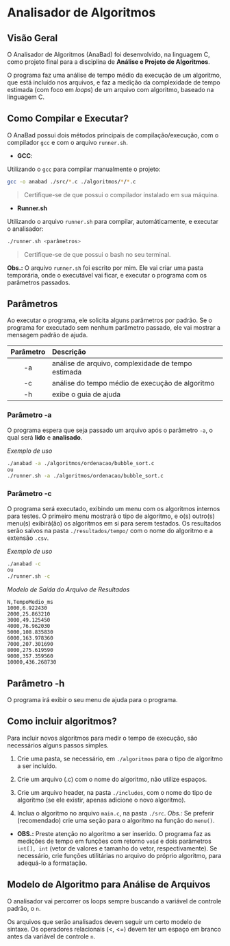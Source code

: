 # Analisador de Algoritmos

## Visão Geral

O Analisador de Algoritmos (AnaBad) foi desenvolvido, na linguagem C, como projeto final para a disciplina de **Análise e Projeto de Algoritmos**.

O programa faz uma análise de tempo médio da execução de um algoritmo, que está incluído nos arquivos, e faz a medição da complexidade de tempo estimada (com foco em *loops*) de um arquivo com algoritmo, baseado na linguagem C.

## Como Compilar e Executar?

O AnaBad possui dois métodos principais de compilação/execução, com o compilador `gcc` e com o arquivo `runner.sh`.

* **GCC**:

Utilizando o `gcc` para compilar manualmente o projeto:

```bash
gcc -o anabad ./src/*.c ./algoritmos/*/*.c
```

> Certifique-se de que possui o compilador instalado em sua máquina.

* **Runner.sh**

Utilizando o arquivo `runner.sh` para compilar, automáticamente, e executar o analisador:

```bash
./runner.sh <parâmetros>
```

> Certifique-se de que possui o bash no seu terminal. 

**Obs.:** O arquivo `runner.sh` foi escrito por mim. Ele vai criar uma pasta temporária, onde o executável vai ficar, e executar o programa com os parâmetros passados.

## Parâmetros

Ao executar o programa, ele solicita alguns parâmetros por padrão. Se o programa for executado sem nenhum parâmetro passado, ele vai mostrar a mensagem padrão de ajuda.

| Parâmetro | Descrição |
| :---: | :--- |
| -a | análise de arquivo, complexidade de tempo estimada |
| -c | análise do tempo médio de execução de algoritmo |
| -h | exibe o guia de ajuda |

### Parâmetro -a

O programa espera que seja passado um arquivo após o parâmetro `-a`, o qual será **lido** e **analisado**.

*Exemplo de uso*
```bash
./anabad -a ./algoritmos/ordenacao/bubble_sort.c
ou
./runner.sh -a ./algoritmos/ordenacao/bubble_sort.c
```

### Parâmetro -c

O programa será executado, exibindo um menu com os algoritmos internos para testes. O primeiro menu mostrará o tipo de algoritmo, e o(s) outro(s) menu(s) exibirá(ão) os algoritmos em si para serem testados. Os resultados serão salvos na pasta `./resultados/tempo/` com o nome do algoritmo e a extensão `.csv`.

*Exemplo de uso*
```bash
./anabad -c
ou
./runner.sh -c
```

*Modelo de Saída do Arquivo de Resultados*
```csv
N,TempoMedio_ms
1000,6.922430
2000,25.863210
3000,49.125450
4000,76.962030
5000,108.835830
6000,163.978360
7000,207.301690
8000,275.619590
9000,357.359560
10000,436.268730
```

## Parâmetro -h

O programa irá exibir o seu menu de ajuda para o programa.

## Como incluir algoritmos?

Para incluir novos algoritmos para medir o tempo de execução, são necessários alguns passos simples.

1. Crie uma pasta, se necessário, em `./algoritmos` para o tipo de algoritmo a ser incluído.

2. Crie um arquivo (.c) com o nome do algoritmo, não utilize espaços.

3. Crie um arquivo header, na pasta `./includes`, com o nome do tipo de algoritmo (se ele existir, apenas adicione o novo algoritmo).

4. Inclua o algoritmo no arquivo `main.c`, na pasta `./src`. *Obs.:* Se preferir (recomendado) crie uma seção para o algoritmo na função do `menu()`.

* **OBS.:** Preste atenção no algoritmo a ser inserido. O programa faz as medições de tempo em funções com retorno `void` e dois parâmetros `int[], int` (vetor de valores e tamanho do vetor, respectivamente). Se necessário, crie funções utilitárias no arquivo do próprio algoritmo, para adequá-lo a formatação.

## Modelo de Algoritmo para Análise de Arquivos

O analisador vai percorrer os loops sempre buscando a variável de controle padrão, o `n`.

Os arquivos que serão analisados devem seguir um certo modelo de sintaxe. Os operadores relacionais (<, <=) devem ter um espaço em branco antes da variável de controle `n`.
